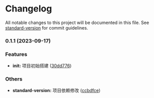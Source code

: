 # Changelog

All notable changes to this project will be documented in this file. See [standard-version](https://github.com/conventional-changelog/standard-version) for commit guidelines.

### 0.1.1 (2023-09-17)


### Features

* **init:** 项目初始搭建 ([30dd776](https://github.com/Cstylefly/tickonerApp/commit/30dd7763394ea8bcac9ea511eab32cf770428bf6))


### Others

* **standard-version:** 项目依赖修改 ([ccbdfce](https://github.com/Cstylefly/tickonerApp/commit/ccbdfce6bf4e3121f206b65e1d1176e77757b180))
